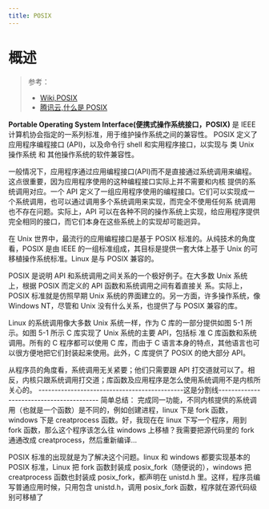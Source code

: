 ```yaml
---
title: POSIX
---
```


# 概述

> 参考：
> - [Wiki,POSIX](https://en.wikipedia.org/wiki/POSIX)
> - [腾讯云,什么是 POSIX](https://cloud.tencent.com/developer/ask/26856)

**Portable Operating System Interface(便携式操作系统接口，POSIX)** 是 IEEE 计算机协会指定的一系列标准，用于维护操作系统之间的兼容性。 POSIX 定义了应用程序编程接口 (API)，以及命令行 shell 和实用程序接口，以实现与 类 Unix 操作系统 和 其他操作系统的软件兼容性。

一般情况下，应用程序通过应用编程接口(API)而不是直接通过系统调用来编程。这点很重要，因为应用程序使用的这种编程接口实际上并不需要和内核 提供的系统调用对应。一个 API 定义了一组应用程序使用的编程接口。它们可以实现成一个系统调用，也可以通过调用多个系统调用来实现，而完全不使用任何系 统调用也不存在问题。实际上，API 可以在各种不同的操作系统上实现，给应用程序提供完全相同的接口，而它们本身在这些系统上的实现却可能迥异。

在 Unix 世界中，最流行的应用编程接口是基于 POSIX 标准的。从纯技术的角度看，POSIX 是由 IEEE 的一组标准组成，其目标是提供一套大体上基于 Unix 的可移植操作系统标准。Linux 是与 POSIX 兼容的。

POSIX 是说明 API 和系统调用之间关系的一个极好例子。在大多数 Unix 系统上，根据 POSIX 而定义的 API 函数和系统调用之间有着直接关 系。实际上，POSIX 标准就是仿照早期 Unix 系统的界面建立的。另一方面，许多操作系统，像 Windows NT，尽管和 Unix 没有什么关系，也提供了与 POSIX 兼容的库。

Linux 的系统调用像大多数 Unix 系统一样，作为 C 库的一部分提供如图 5-1 所示。如图 5-1 所示 C 库实现了 Unix 系统的主要 API，包括标 准 C 库函数和系统调用。所有的 C 程序都可以使用 C 库，而由于 C 语言本身的特点，其他语言也可以很方便地把它们封装起来使用。此外，C 库提供了 POSIX 的绝大部分 API。

从程序员的角度看，系统调用无关紧要；他们只需要跟 API 打交道就可以了。相反，内核只跟系统调用打交道；库函数及应用程序是怎么使用系统调用不是内核所关心的。
\---------------------------------------------这是分割线-----------------------------------------
简单总结：
完成同一功能，不同内核提供的系统调用（也就是一个函数）是不同的，例如创建进程，linux 下是 fork 函数，windows 下是 creatprocess 函数。好，我现在在 linux 下写一个程序，用到 fork 函数，那么这个程序该怎么往 windows 上移植？我需要把源代码里的 fork 通通改成 creatprocess，然后重新编译...

POSIX 标准的出现就是为了解决这个问题。linux 和 windows 都要实现基本的 POSIX 标准，Linux 把 fork 函数封装成 posix_fork（随便说的），windows 把 creatprocess 函数也封装成 posix_fork，都声明在 unistd.h 里。这样，程序员编写普通应用时候，只用包含 unistd.h，调用 posix_fork 函数，程序就在源代码级别可移植了
